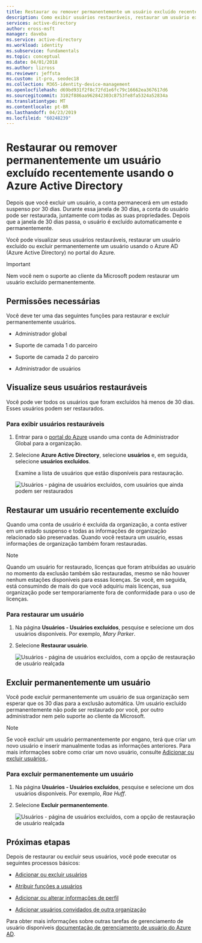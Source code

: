 ```yaml
---
title: Restaurar ou remover permanentemente um usuário excluído recentemente - Azure Active Directory | Microsoft Docs
description: Como exibir usuários restauráveis, restaurar um usuário excluído ou excluir permanentemente um usuário com o Azure Active Directory.
services: active-directory
author: eross-msft
manager: daveba
ms.service: active-directory
ms.workload: identity
ms.subservice: fundamentals
ms.topic: conceptual
ms.date: 04/01/2018
ms.author: lizross
ms.reviewer: jeffsta
ms.custom: it-pro, seodec18
ms.collection: M365-identity-device-management
ms.openlocfilehash: d69bd931f2f8c72fd1e6fc79c16662ea367617d6
ms.sourcegitcommit: 3102f886aa962842303c8753fe8fa5324a52834a
ms.translationtype: MT
ms.contentlocale: pt-BR
ms.lasthandoff: 04/23/2019
ms.locfileid: "60248239"
---
```

# <a name="restore-or-remove-a-recently-deleted-user-using-azure-active-directory"></a>Restaurar ou remover permanentemente um usuário excluído recentemente usando o Azure Active Directory
Depois que você excluir um usuário, a conta permanecerá em um estado suspenso por 30 dias. Durante essa janela de 30 dias, a conta do usuário pode ser restaurada, juntamente com todas as suas propriedades. Depois que a janela de 30 dias passa, o usuário é excluído automaticamente e permanentemente.

Você pode visualizar seus usuários restauráveis, restaurar um usuário excluído ou excluir permanentemente um usuário usando o Azure AD (Azure Active Directory) no portal do Azure.

>[!Important]
>Nem você nem o suporte ao cliente da Microsoft podem restaurar um usuário excluído permanentemente.

## <a name="required-permissions"></a>Permissões necessárias
Você deve ter uma das seguintes funções para restaurar e excluir permanentemente usuários.

- Administrador global

- Suporte de camada 1 do parceiro

- Suporte de camada 2 do parceiro

- Administrador de usuários

## <a name="view-your-restorable-users"></a>Visualize seus usuários restauráveis
Você pode ver todos os usuários que foram excluídos há menos de 30 dias. Esses usuários podem ser restaurados.

### <a name="to-view-your-restorable-users"></a>Para exibir usuários restauráveis
1. Entrar para o [portal do Azure](https://portal.azure.com/) usando uma conta de Administrador Global para a organização.

2. Selecione **Azure Active Directory**, selecione **usuários** e, em seguida, selecione **usuários excluídos**.

    Examine a lista de usuários que estão disponíveis para restauração.

    ![Usuários - página de usuários excluídos, com usuários que ainda podem ser restaurados](media/active-directory-users-restore/users-deleted-users-view-restorable.png)

## <a name="restore-a-recently-deleted-user"></a>Restaurar um usuário recentemente excluído

Quando uma conta de usuário é excluída da organização, a conta estiver em um estado suspenso e todas as informações de organização relacionado são preservadas. Quando você restaura um usuário, essas informações de organização também foram restauradas.

> [!Note]
> Quando um usuário for restaurado, licenças que foram atribuídas ao usuário no momento da exclusão também são restauradas, mesmo se não houver nenhum estações disponíveis para essas licenças. Se você, em seguida, está consumindo de mais do que você adquiriu mais licenças, sua organização pode ser temporariamente fora de conformidade para o uso de licenças.

### <a name="to-restore-a-user"></a>Para restaurar um usuário
1. Na página **Usuários - Usuários excluídos**, pesquise e selecione um dos usuários disponíveis. Por exemplo, _Mary Parker_.

2. Selecione **Restaurar usuário**.

    ![Usuários - página de usuários excluídos, com a opção de restauração de usuário realçada](media/active-directory-users-restore/users-deleted-users-restore-user.png)

## <a name="permanently-delete-a-user"></a>Excluir permanentemente um usuário
Você pode excluir permanentemente um usuário de sua organização sem esperar que os 30 dias para a exclusão automática. Um usuário excluído permanentemente não pode ser restaurado por você, por outro administrador nem pelo suporte ao cliente da Microsoft.

>[!Note]
>Se você excluir um usuário permanentemente por engano, terá que criar um novo usuário e inserir manualmente todas as informações anteriores. Para mais informações sobre como criar um novo usuário, consulte [Adicionar ou excluir usuários ](add-users-azure-active-directory.md).

### <a name="to-permanently-delete-a-user"></a>Para excluir permanentemente um usuário

1. Na página **Usuários - Usuários excluídos**, pesquise e selecione um dos usuários disponíveis. Por exemplo, _Rae Huff_.

2. Selecione **Excluir permanentemente**.

    ![Usuários - página de usuários excluídos, com a opção de restauração de usuário realçada](media/active-directory-users-restore/users-deleted-users-permanent-delete-user.png)

## <a name="next-steps"></a>Próximas etapas
Depois de restaurar ou excluir seus usuários, você pode executar os seguintes processos básicos:

- [Adicionar ou excluir usuários](add-users-azure-active-directory.md)

- [Atribuir funções a usuários](active-directory-users-assign-role-azure-portal.md)

- [Adicionar ou alterar informações de perfil](active-directory-users-profile-azure-portal.md)

- [Adicionar usuários convidados de outra organização](../b2b/what-is-b2b.md)

Para obter mais informações sobre outras tarefas de gerenciamento de usuário disponíveis [documentação de gerenciamento de usuário do Azure AD](../users-groups-roles/index.yml).
